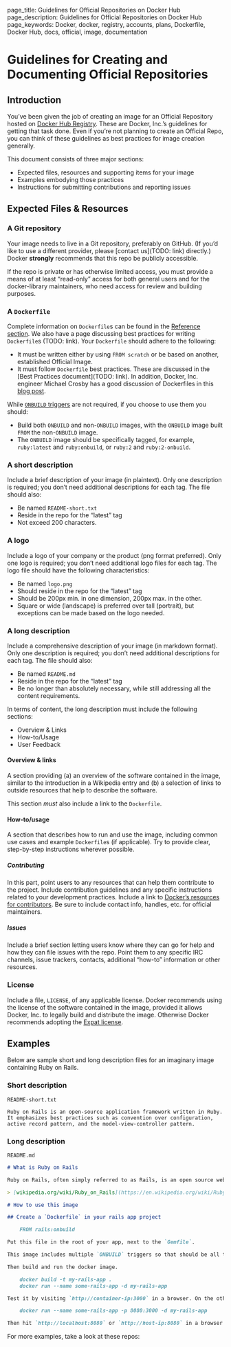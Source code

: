 page_title: Guidelines for Official Repositories on Docker Hub
page_description: Guidelines for Official Repositories on Docker Hub
page_keywords: Docker, docker, registry, accounts, plans, Dockerfile, Docker Hub, docs, official, image, documentation

# Guidelines for Creating and Documenting Official Repositories

## Introduction

You’ve been given the job of creating an image for an Official Repository hosted on
[Docker Hub Registry](https://registry.hub.docker.com/). These are Docker, Inc.’s
guidelines for getting that task done. Even if you’re not planning to create an Official
Repo, you can think of these guidelines as best practices for image creation generally.

This document consists of three major sections:

* Expected files, resources and supporting items for your image
* Examples embodying those practices
* Instructions for submitting contributions and reporting issues

## Expected Files & Resources

### A Git repository

Your image needs to live in a Git repository, preferably on GitHub. (If you’d like to use
a different provider, please [contact us](TODO: link) directly.) Docker **strongly**
recommends that this repo be publicly accessible.

If the repo is private or has otherwise limited access, you must provide a means of at
least “read-only” access for both general users and for the docker-library maintainers,
who need access for review and building purposes.

### A `Dockerfile`

Complete information on `Dockerfile`s can be found in the [Reference section](https://docs.docker.com/reference/builder/).
We also have a page discussing best practices for writing `Dockerfile`s (TODO: link).
Your `Dockerfile` should adhere to the following:

* It must be written either by using `FROM scratch` or be based on another, established
Official Image.
* It must follow `Dockerfile` best practices. These are discussed in the [Best Practices
document](TODO: link). In addition, Docker, Inc. engineer Michael Crosby has a good
discussion of Dockerfiles in this [blog post](http://crosbymichael.com/dockerfile-best-practices-take-2.html).

While [`ONBUILD` triggers](https://docs.docker.com/reference/builder/#onbuild) are not
required, if you choose to use them you should:

* Build both `ONBUILD` and non-`ONBUILD` images, with the `ONBUILD` image built `FROM`
the non-`ONBUILD` image.
* The `ONBUILD` image should be specifically tagged, for example, `ruby:latest` and
`ruby:onbuild`, or `ruby:2` and  `ruby:2-onbuild`.

### A short description

Include a brief description of your image (in plaintext). Only one description is
required; you don’t need additional descriptions for each tag. The file should also: 

* Be named `README-short.txt`
* Reside in the repo for the “latest” tag
* Not exceed 200 characters.

### A logo

Include a logo of your company or the product (png format preferred). Only one logo is
required; you don’t need additional logo files for each tag. The logo file should have
the following characteristics: 

* Be named `logo.png`
* Should reside in the repo for the “latest” tag
* Should be 200px min. in one dimension, 200px max. in the other.
* Square or wide (landscape) is preferred over tall (portrait), but exceptions can be
made based on the logo needed.

### A long description

Include a comprehensive description of your image (in markdown format). Only one
description is required; you don’t need additional descriptions for each tag. The file
should also: 

* Be named `README.md`
* Reside in the repo for the “latest” tag
* Be no longer than absolutely necessary, while still addressing all the content
requirements.

In terms of content, the long description must include the following sections:

* Overview & Links
* How-to/Usage
* User Feedback

#### Overview & links

A section providing (a) an overview of the software contained in the image, similar to
the introduction in a Wikipedia entry and (b) a selection of links to outside resources
that help to describe the software.

This section *must* also include a link to the `Dockerfile`.

#### How-to/usage

A section that describes how to run and use the image, including common use cases and
example `Dockerfile`s (if applicable). Try to provide clear, step-by-step instructions
wherever possible.

##### Contributing

In this part, point users to any resources that can help them contribute to the project.
Include contribution guidelines and any specific instructions related to your development
practices. Include a link to [Docker’s resources for contributors](https://docs.docker.com/contributing/contributing/).
Be sure to include contact info, handles, etc. for official maintainers.

##### Issues

Include a brief section letting users know where they can go for help and how they can
file issues with the repo. Point them to any specific IRC channels, issue trackers,
contacts, additional “how-to” information or other resources.

### License

Include a file, `LICENSE`, of any applicable license.  Docker recommends using the
license of the software contained in the image, provided it allows Docker, Inc. to
legally build and distribute the image.  Otherwise Docker recommends adopting the
[Expat license](http://directory.fsf.org/wiki/License:Expat).

## Examples

Below are sample short and long description files for an imaginary image containing
Ruby on Rails.

### Short description

`README-short.txt`

`Ruby on Rails is an open-source application framework written in Ruby. It emphasizes best practices such as convention over configuration, active record pattern, and the model-view-controller pattern.`

### Long description

`README.md`

```markdown
# What is Ruby on Rails

Ruby on Rails, often simply referred to as Rails, is an open source web application framework which runs via the Ruby programming language. It is a full-stack framework: it allows creating pages and applications that gather information from the web server, talk to or query the database, and render templates out of the box. As a result, Rails features a routing system that is independent of the web server.

> [wikipedia.org/wiki/Ruby_on_Rails](https://en.wikipedia.org/wiki/Ruby_on_Rails)

# How to use this image

## Create a `Dockerfile` in your rails app project

    FROM rails:onbuild

Put this file in the root of your app, next to the `Gemfile`.

This image includes multiple `ONBUILD` triggers so that should be all that you need for most applications. The build will `ADD . /usr/src/app`, `RUN bundle install`, `EXPOSE 3000`, and set the default command to `rails server`.

Then build and run the docker image.

    docker build -t my-rails-app .
    docker run --name some-rails-app -d my-rails-app

Test it by visiting `http://container-ip:3000` in a browser. On the other hand, if you need access outside the host on port 8080:

    docker run --name some-rails-app -p 8080:3000 -d my-rails-app

Then hit `http://localhost:8080` or `http://host-ip:8080` in a browser.
```

For more examples, take a look at these repos: <TODO links>
